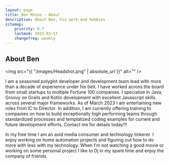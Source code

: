 ```yaml
---
layout: page
title: Ben Rhine - About
description: About Ben, his work and hobbies
sitemap:
    priority: 0.7
    lastmod: 2023-03-17
    changefreq: weekly
---
```

## About Ben

<span class="image left"><img src="{{ "/images/Headshot.png" | absolute_url }}" alt="" /></span>

I am a seasoned polyglot developer and development team lead with more than a decade of experience under his belt.
I have worked across the board from small startups to multiple Fortune 100 companies. I specialize in Java, Groovy
on Grails and Kotlin development with excellent Javascript skills across several major frameworks. As of March 2023 I am
entertaining new roles from IC to Director. In addition, I am currently offering training to companies on how to build
exceptionally high performing teams through standardized processes and templatized coding examples for current and future development efforts.
Contact me for details today!!!

In my free time I am an avid media consumer and technology tinkerer. I enjoy working on home automation projects and
figuring out how to do more with less with my technology. When I'm not watching a good movie or working on some personal
project I like to Dj in my spare time and enjoy the company of friends.